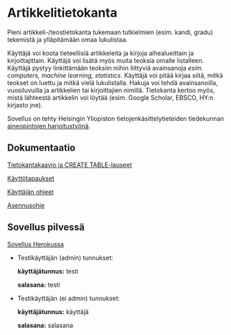 # Artikkelitietokanta

Pieni artikkeli-/teostietokanta tukemaan tutkielmien (esim. kandi, gradu) tekemistä ja ylläpitämään omaa lukulistaa.

Käyttäjä voi koota tieteellisiä artikkeleita ja kirjoja aihealueittain ja kirjoittajittain. Käyttäjä voi lisätä myös muita teoksia omalle listalleen.
Käyttäjä pystyy linkittämään teoksiin niihin liittyviä avainsanoja *esim. computers, machine learning, statistics*. Käyttäjä voi pitää kirjaa siitä, mitkä teokset on luettu ja mitkä vielä lukulistalla.
Hakuja voi tehdä avainsanoilla, vuosiluvuilla ja artikkelien tai kirjoittajien nimillä.
Tietokanta kertoo myös, mistä lähteestä artikkelin voi löytää (esim. Google Scholar, EBSCO, HY:n kirjasto jne). 

Sovellus on tehty Helsingin Yliopiston tietojenkäsittelytieteiden tiedekunnan [aineopintojen harjoitustyönä](https://courses.helsinki.fi/fi/tkt20011). 

## Dokumentaatio

[Tietokantakaavio ja CREATE TABLE-lauseet](https://github.com/puuro-maria/artikkelitietokanta/blob/master/documentation/tietokantakaavio.md)

[Käyttötapaukset](https://github.com/puuro-maria/artikkelitietokanta/blob/master/documentation/kayttotapaukset.md)

[Käyttäjän ohjeet](https://github.com/puuro-maria/artikkelitietokanta/blob/master/documentation/kayttajan_ohje.md)

[Asennusohje](https://github.com/puuro-maria/artikkelitietokanta/blob/master/documentation/installation_guide.md)

## Sovellus pilvessä

[Sovellus Herokussa](https://artikkelitietokanta.herokuapp.com/)

- Testikäyttäjän  (admin)  tunnukset:

    **käyttäjätunnus:** testi
 
    **salasana:** testi
    
- Testikäyttäjän (ei admin) tunnukset:

    **käyttäjätunnus:** käyttäjä
    
    **salasana:** salasana
